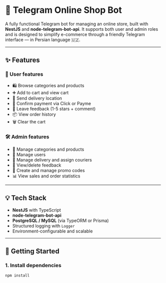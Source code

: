 # 🛒 Telegram Online Shop Bot

A fully functional Telegram bot for managing an online store, built with **NestJS** and **node-telegram-bot-api**. It supports both user and admin roles and is designed to simplify e-commerce through a friendly Telegram interface — in Persian language 🇺🇿.

---

## ✨ Features

### 👤 User features
- 🛍️ Browse categories and products
- ➕ Add to cart and view cart
- 📍 Send delivery location
- 💸 Confirm payment via Click or Payme
- 📝 Leave feedback (1-5 stars + comment)
- 📦 View order history
- 🗑️ Clear the cart

### 🛠️ Admin features
- 📂 Manage categories and products
- 👤 Manage users
- 🚚 Manage delivery and assign couriers
- 💬 View/delete feedback
- 🎁 Create and manage promo codes
- 📊 View sales and order statistics

---

## 💡 Tech Stack

- **NestJS** with TypeScript
- **node-telegram-bot-api**
- **PostgreSQL / MySQL** (via TypeORM or Prisma)
- Structured logging with `Logger`
- Environment-configurable and scalable

---

## 🚀 Getting Started

### 1. Install dependencies

```bash
npm install
